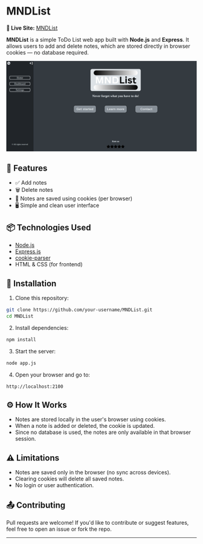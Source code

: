 # MNDList 
**🔗 Live Site:** [MNDList](https://mndlist.valymnd.hackclub.app)

**MNDList** is a simple ToDo List web app built with **Node.js** and **Express**. It allows users to add and delete notes, which are stored directly in browser cookies — no database required.

![main](/MD_Assets/main.png)

## 🔧 Features

- ✅ Add notes
- 🗑️ Delete notes
- 🍪 Notes are saved using cookies (per browser)
- 🖥️ Simple and clean user interface

## 📦 Technologies Used

- [Node.js](https://nodejs.org/)
- [Express.js](https://expressjs.com/)
- [cookie-parser](https://www.npmjs.com/package/cookie-parser)
- HTML & CSS (for frontend)

## 🚀 Installation

1. Clone this repository:

```bash
git clone https://github.com/your-username/MNDList.git
cd MNDList
```

2. Install dependencies:
```bash
npm install
```

3. Start the server:
```bash
node app.js
```

4. Open your browser and go to:
```
http://localhost:2100
```

## ⚙️ How It Works

- Notes are stored locally in the user's browser using cookies.
- When a note is added or deleted, the cookie is updated.
- Since no database is used, the notes are only available in that browser session.

## ⚠️ Limitations

- Notes are saved only in the browser (no sync across devices).
- Clearing cookies will delete all saved notes.
- No login or user authentication.

## 📤 Contributing

Pull requests are welcome! If you'd like to contribute or suggest features, feel free to open an issue or fork the repo.

---
